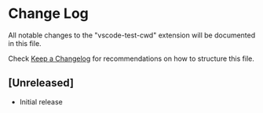 # Change Log

All notable changes to the "vscode-test-cwd" extension will be documented in this file.

Check [Keep a Changelog](http://keepachangelog.com/) for recommendations on how to structure this file.

## [Unreleased]

- Initial release